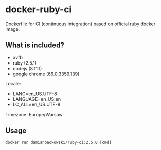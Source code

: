 # docker-ruby-ci

Dockerfile for CI (continuous integration) based on official ruby docker image.

## What is included?

* xvfb
* ruby (2.5.1)
* nodejs (8.11.1)
* google chrome (66.0.3359.139)

Locale:

* LANG=en_US.UTF-8
* LANGUAGE=en_US:en
* LC_ALL=en_US.UTF-8

Timezone: Europe/Warsaw

## Usage 

```
docker run damianbackowski/ruby-ci:2.5.0 [cmd]
```
